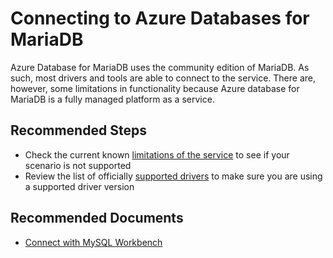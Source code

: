 <properties
    pageTitle="Connecting to MariaDB"
    description="Connecting to MariaDB"
    service="microsoft.dbformariadb"
    resource="servers"
    authors="TheJY"
    ms.author="jeanyd"
    displayOrder="340"
    selfHelpType="generic"
    supportTopicIds="32640116"
    resourceTags="servers, databases"
    productPesIds="16617"
    cloudEnvironments="public"
    articleId="aefc1837-c95a-484a-8502-eb9f8b270fed"
/>

# Connecting to Azure Databases for MariaDB

Azure Database for MariaDB uses the community edition of MariaDB. As such, most drivers and tools are able to connect to the service. There are, however, some limitations in functionality because Azure database for MariaDB is a fully managed platform as a service.

## **Recommended Steps**

* Check the current known [limitations of the service](https://docs.microsoft.com/azure/mariadb/concepts-limits) to see if your scenario is not supported
* Review the list of officially [supported drivers](https://docs.microsoft.com/azure/mariadb/concepts-compatibility) to make sure you are using a supported driver version

## **Recommended Documents**

* [Connect with MySQL Workbench](https://docs.microsoft.com/azure/mariadb/connect-workbench)
